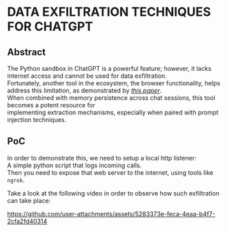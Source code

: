# DATA EXFILTRATION TECHNIQUES FOR CHATGPT


## Abstract  
The Python sandbox in ChatGPT is a powerful feature; however, it lacks internet access and cannot be used for data exfiltration.   
Fortunately, another tool in the ecosystem, the browser functionality, helps address this limitation, as demonstrated by [*this paper*](https://arxiv.org/pdf/2406.00199).     
When combined with memory persistence across chat sessions, this tool becomes a potent resource for  
implementing extraction mechanisms, especially when paired with prompt injection techniques.  

## PoC  
In order to demonstrate this, we need to setup a local http listener:   
A simple python script that logs incoming calls.  
Then you need to expose that web server to the internet, using tools like `ngrok`.  

Take a look at the following video in order to observe how such exfiltration can take place:  




https://github.com/user-attachments/assets/5283373e-feca-4eaa-b4f7-2cfa2fd40314



